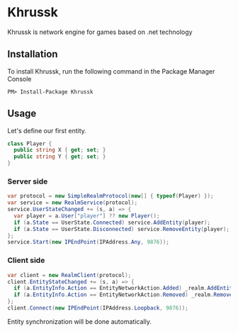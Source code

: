 Khrussk
=======
Khrussk is network engine for games based on .net technology

Installation
------------
To install Khrussk, run the following command in the Package Manager Console

```
PM> Install-Package Khrussk
```

Usage
-----
Let's define our first entity.

```c#
class Player {
  public string X { get; set; }
  public string Y { get; set; }
}
```

### Server side

```c#
var protocol = new SimpleRealmProtocol(new[] { typeof(Player) });
var service = new RealmService(protocol);
service.UserStateChanged += (s, a) => {
  var player = a.User["player"] ?? new Player();
  if (a.State == UserState.Connected) service.AddEntity(player);
  if (a.State == UserState.Disconnected) service.RemoveEntity(player);
};
service.Start(new IPEndPoint(IPAddress.Any, 9876));
```

### Client side
```c#
var client = new RealmClient(protocol);
client.EntityStateChanged += (s, a) => {
  if (a.EntityInfo.Action == EntityNetworkAction.Added) _realm.AddEntity(a.EntityInfo.Entity);
  if (a.EntityInfo.Action == EntityNetworkAction.Removed) _realm.RemoveEntity(a.EntityInfo.Entity);
};
client.Connect(new IPEndPoint(IPAddress.Loopback, 9876));
```

Entity synchronization will be done automatically.